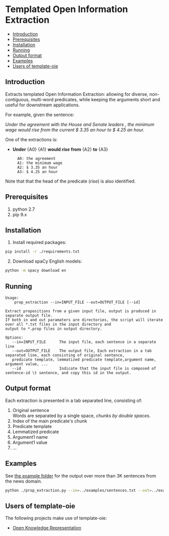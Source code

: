 <!-- START doctoc generated TOC please keep comment here to allow auto update -->
<!-- DON'T EDIT THIS SECTION, INSTEAD RE-RUN doctoc TO UPDATE -->
# Templated Open Information Extraction

- [Introduction](#introduction)
- [Prerequisites](#prerequisites)
- [Installation](#installation)
- [Running](#running)
- [Output format](#output-format)
- [Examples](#examples)
- [Users of template-oie](#users-of-template-oie)

<!-- END doctoc generated TOC please keep comment here to allow auto update -->

## Introduction

Extracts templated Open Information Extraction: allowing for diverse, non-contiguous, multi-word predicates, while keeping the arguments short and useful for downstream applications.

For example, given the sentence:

_Under the agreement with the House and Senate leaders , the minimum wage would rise from the current $ 3.35 an hour to $ 4.25 an hour._

One of the extractions is:

* **Under** {A0} {A1} **would *rise* from** {A2} **to** {A3}

        A0:	the agreement
        A1:	the minimum wage
        A2:	$ 3.35 an hour
        A3:	$ 4.25 an hour

Note that that the head of the predicate (_rise_) is also identified.


## Prerequisites
1. python 2.7
2. pip 9.x

## Installation
1. Install required packages:<br>
```bash
pip install -r ./requirements.txt
```
2. Download spaCy English models:<br>
```bash
python -m spacy download en
```

## Running 
```
Usage:
    prop_extraction --in=INPUT_FILE --out=OUTPUT_FILE [--id]

Extract propositions from a given input file, output is produced in separate output file.
If both in and out paramaters are directories, the script will iterate over all *.txt files in the input directory and
output to *.prop files in output directory.

Options:
   --in=INPUT_FILE      The input file, each sentence in a separate line
   --out=OUTPUT_FILE    The output file, Each extraction in a tab separated line, each consisting of original sentence,
   predicate template, lemmatized predicate template,argument name, argument value, ...
   --id                 Indicate that the input file is composed of sentence-id \t sentence, and copy this id in the output.
```

## Output format

Each extraction is presented in a tab separated line, consisting of:
1. Original sentence <br>
Words are separated by a single space, *chunks by double spaces*.
2. Index of the main predicate's chunk
3. Predicate template
4. Lemmatized predicate
6. Argument1 name
7. Argument1 value
8. ...

## Examples

See [the example folder](./examples) for the output over more than 3K sentences from the news domain.

```bash
python ./prop_extraction.py --in=../examples/sentences.txt --out=../examples/sentences.prop
```


## Users of template-oie

The following projects make use of template-oie:

* [Open Knowledge Representation](https://github.com/vered1986/OKR)
